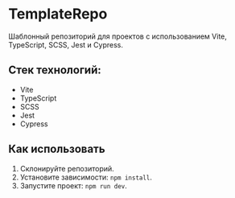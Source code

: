 # TemplateRepo

Шаблонный репозиторий для проектов с использованием Vite, TypeScript, SCSS, Jest и Cypress.

## Стек технологий:

- Vite
- TypeScript
- SCSS
- Jest
- Cypress

## Как использовать

1. Склонируйте репозиторий.
2. Установите зависимости: `npm install`.
3. Запустите проект: `npm run dev`.
